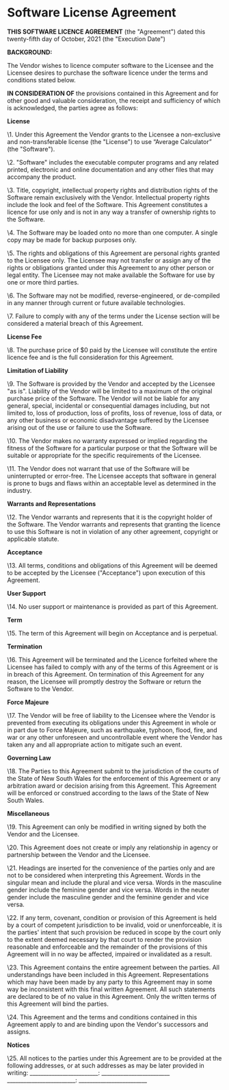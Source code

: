 # Software License Agreement

**THIS SOFTWARE LICENCE AGREEMENT** (the "Agreement") dated this twenty-fifth day of October, 2021 (the "Execution Date") 

**BACKGROUND:**

The Vendor wishes to licence computer software to the Licensee and the Licensee desires to purchase the software licence under the terms and conditions stated below. 

**IN CONSIDERATION OF** the provisions contained in this Agreement and for other good and valuable consideration, the receipt and sufficiency of which is acknowledged, the parties agree as follows: 

**License**

\1.  Under this Agreement the Vendor grants to the Licensee a non-exclusive and non-transferable license (the "License") to use “Average Calculator” (the "Software").

\2.  "Software" includes the executable computer programs and any related printed, electronic and online documentation and any other files that may accompany the product.

\3.  Title, copyright, intellectual property rights and distribution rights of the Software remain exclusively with the Vendor. Intellectual property rights include the look and feel of the Software. This Agreement constitutes a licence for use only and is not in any way a transfer of ownership rights to the Software.

\4.  The Software may be loaded onto no more than one computer. A single copy may be made for backup purposes only.

\5.  The rights and obligations of this Agreement are personal rights granted to the Licensee only. The Licensee may not transfer or assign any of the rights or obligations granted under this Agreement to any other person or legal entity. The Licensee may not make available the Software for use by one or more third parties.

\6.  The Software may not be modified, reverse-engineered, or de-compiled in any manner through current or future available technologies.

\7.  Failure to comply with any of the terms under the License section will be considered a material breach of this Agreement.

**License Fee**

\8.  The purchase price of $0 paid by the Licensee will constitute the entire licence fee and is the full consideration for this Agreement.

**Limitation of Liability**

\9.  The Software is provided by the Vendor and accepted by the Licensee "as is". Liability of the Vendor will be limited to a maximum of the original purchase price of the Software. The Vendor will not be liable for any general, special, incidental or consequential damages including, but not limited to, loss of production, loss of profits, loss of revenue, loss of data, or any other business or economic disadvantage suffered by the Licensee arising out of the use or failure to use the Software.

\10.  The Vendor makes no warranty expressed or implied regarding the fitness of the Software for a particular purpose or that the Software will be suitable or appropriate for the specific requirements of the Licensee.

\11.  The Vendor does not warrant that use of the Software will be uninterrupted or error-free. The Licensee accepts that software in general is prone to bugs and flaws within an acceptable level as determined in the industry.

**Warrants and Representations**

\12.  The Vendor warrants and represents that it is the copyright holder of the Software. The Vendor warrants and represents that granting the licence to use this Software is not in violation of any other agreement, copyright or applicable statute.

**Acceptance**

\13.  All terms, conditions and obligations of this Agreement will be deemed to be accepted by the Licensee ("Acceptance") upon execution of this Agreement.

**User Support**

\14.  No user support or maintenance is provided as part of this Agreement.

**Term**

\15.  The term of this Agreement will begin on Acceptance and is perpetual.

**Termination**

\16.  This Agreement will be terminated and the Licence forfeited where the Licensee has failed to comply with any of the terms of this Agreement or is in breach of this Agreement. On termination of this Agreement for any reason, the Licensee will promptly destroy the Software or return the Software to the Vendor.

**Force Majeure**

\17.  The Vendor will be free of liability to the Licensee where the Vendor is prevented from executing its obligations under this Agreement in whole or in part due to Force Majeure, such as earthquake, typhoon, flood, fire, and war or any other unforeseen and uncontrollable event where the Vendor has taken any and all appropriate action to mitigate such an event.

**Governing Law**

\18.  The Parties to this Agreement submit to the jurisdiction of the courts of the State of New South Wales for the enforcement of this Agreement or any arbitration award or decision arising from this Agreement. This Agreement will be enforced or construed according to the laws of the State of New South Wales.

**Miscellaneous**

\19.  This Agreement can only be modified in writing signed by both the Vendor and the Licensee.

\20.  This Agreement does not create or imply any relationship in agency or partnership between the Vendor and the Licensee.

\21.  Headings are inserted for the convenience of the parties only and are not to be considered when interpreting this Agreement. Words in the singular mean and include the plural and vice versa. Words in the masculine gender include the feminine gender and vice versa. Words in the neuter gender include the masculine gender and the feminine gender and vice versa.

\22.  If any term, covenant, condition or provision of this Agreement is held by a court of competent jurisdiction to be invalid, void or unenforceable, it is the parties' intent that such provision be reduced in scope by the court only to the extent deemed necessary by that court to render the provision reasonable and enforceable and the remainder of the provisions of this Agreement will in no way be affected, impaired or invalidated as a result.

\23.  This Agreement contains the entire agreement between the parties. All understandings have been included in this Agreement. Representations which may have been made by any party to this Agreement may in some way be inconsistent with this final written Agreement. All such statements are declared to be of no value in this Agreement. Only the written terms of this Agreement will bind the parties.

\24.  This Agreement and the terms and conditions contained in this Agreement apply to and are binding upon the Vendor's successors and assigns.

**Notices**

\25.  All notices to the parties under this Agreement are to be provided at the following addresses, or at such addresses as may be later provided in writing:
 _________________________: _________________________
 _________________________: _________________________ 